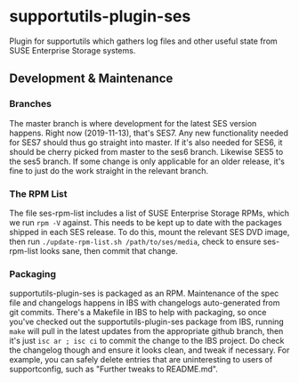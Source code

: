 # supportutils-plugin-ses

Plugin for supportutils which gathers log files and other useful state from
SUSE Enterprise Storage systems.

## Development & Maintenance

### Branches

The master branch is where development for the latest SES version happens.
Right now (2019-11-13), that's SES7.  Any new functionality needed for SES7
should thus go straight into master.  If it's also needed for SES6, it should
be cherry picked from master to the ses6 branch.  Likewise SES5 to the ses5
branch.  If some change is only applicable for an older release, it's fine
to just do the work straight in the relevant branch.

### The RPM List

The file ses-rpm-list includes a list of SUSE Enterprise Storage RPMs, which
we run `rpm -V` against.  This needs to be kept up to date with the packages
shipped in each SES release.  To do this, mount the relevant SES DVD image,
then run `./update-rpm-list.sh /path/to/ses/media`, check to ensure
ses-rpm-list looks sane, then commit that change.

### Packaging

supportutils-plugin-ses is packaged as an RPM.  Maintenance of the spec file
and changelogs happens in IBS with changelogs auto-generated from git commits.
There's a Makefile in IBS to help with packaging, so once you've checked out
the supportutils-plugin-ses package from IBS, running `make` will pull in the
latest updates from the appropriate github branch, then it's just
`isc ar ; isc ci` to commit the change to the IBS project.  Do check the
changelog though and ensure it looks clean, and tweak if necessary.  For
example, you can safely delete entries that are uninteresting to users
of supportconfig, such as "Further tweaks to README.md".
